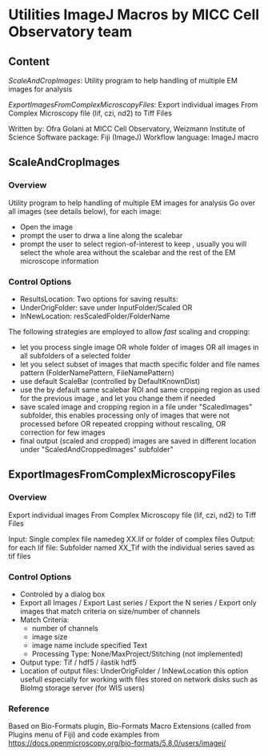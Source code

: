 # Utilities ImageJ Macros by MICC Cell Observatory team

## Content

*ScaleAndCropImages*: Utility program to help handling of multiple EM images for analysis

*ExportImagesFromComplexMicroscopyFiles*: Export individual images From Complex Microscopy file (lif, czi, nd2) to Tiff Files



Written by: Ofra Golani at MICC Cell Observatory, Weizmann Institute of Science
Software package: Fiji (ImageJ)
Workflow language: ImageJ macro


## ScaleAndCropImages
  
### Overview
  
Utility program to help handling of multiple EM images for analysis
Go over all images (see details below), for each image:
- Open the image
- prompt the user to drwa a line along the scalebar
- prompt the user to select region-of-interest to keep , usually you will select the whole area without the scalebar and the rest of the EM microscope information 
  
### Control Options

- ResultsLocation:  Two options for saving results: 
- UnderOrigFolder: save under InputFolder/Scaled  OR
- InNewLocation:   resScaledFolder/FolderName 
 
The following strategies are employed to allow *fast* scaling and cropping: 
- let you process single image OR whole folder of images OR all images in all subfolders of a selected folder
- let you select subset of images that macth specific folder and file names pattern (FolderNamePattern, FileNamePattern)
- use default ScaleBar (controlled by DefaultKnownDist)
- use the by default same scalebar ROI and same cropping region as used for the previous image , and let you change them if needed
- save scaled image and cropping region in a file under "ScaledImages" subfolder, 
  this enables processing only of images that were not processed before OR repeated cropping without rescaling,  OR   correction for few images
- final output (scaled and cropped) images are saved in different location under "ScaledAndCroppedImages" subfolder"


## ExportImagesFromComplexMicroscopyFiles

### Overview

Export individual images From Complex Microscopy file (lif, czi, nd2) to Tiff Files
 
Input:  Single complex file namedeg XX.lif  or folder of complex files 
Output: for each lif file: Subfolder named XX_Tif with the individual series saved as tif files
 
### Control Options

- Controled by a dialog box
- Export all Images / Export Last series / Export the N series / Export only images that match criteria on size/number of channels
- Match Criteria: 
	* number of channels 
 	* image size
	* image name include specified Text 
    * Processing Type: None/MaxProject/Stitching (not implemented)
- Output type: Tif / hdf5 / ilastik hdf5 
- Location of output files: UnderOrigFolder / InNewLocation 
  this option usefull especially for working with files stored on network disks such as BioImg storage server (for WIS users)
 
### Reference

Based on Bio-Formats plugin, Bio-Formats Macro Extensions (called from Plugins menu of Fiji) and 
code examples from https://docs.openmicroscopy.org/bio-formats/5.8.0/users/imagej/  
